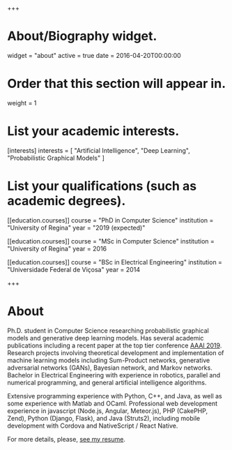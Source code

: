 +++
# About/Biography widget.
widget = "about"
active = true
date = 2016-04-20T00:00:00

# Order that this section will appear in.
weight = 1

# List your academic interests.
[interests]
  interests = [
    "Artificial Intelligence",
    "Deep Learning",
    "Probabilistic Graphical Models"
  ]

# List your qualifications (such as academic degrees).
[[education.courses]]
  course = "PhD in Computer Science"
  institution = "University of Regina"
  year = "2019 (expected)"

[[education.courses]]
  course = "MSc in Computer Science"
  institution = "University of Regina"
  year = 2016

[[education.courses]]
  course = "BSc in Electrical Engineering"
  institution = "Universidade Federal de Viçosa"
  year = 2014
 
+++

# About

Ph.D. student in Computer Science researching probabilistic graphical models and generative deep learning models. Has several academic publications including a recent paper at the top tier conference [AAAI 2019](https://aaai.org/Conferences/AAAI-19/). Research projects involving theoretical development and implementation of machine learning models including Sum-Product networks, generative adversarial networks (GANs), Bayesian network, and Markov networks. Bachelor in Electrical Engineering with experience in robotics, parallel and numerical programming, and general artificial intelligence algorithms.

Extensive programming experience with Python, C++, and Java, as well as some experience with Matlab and OCaml.
Professional web development experience in javascript (Node.js, Angular, Meteor.js), PHP (CakePHP, Zend), Python (Django, Flask), and Java (Struts2), including mobile development with Cordova and NativeScript / React Native.

For more details, please, [see my resume](files/resume_jhonatan_oliveira.pdf).